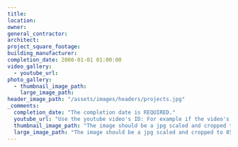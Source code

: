 ```yaml
---
title: 
location: 
owner: 
general_contractor: 
architect: 
project_square_footage: 
building_manufacturer: 
completion_date: 2000-01-01 01:00:00
video_gallery:
  - youtube_url: 
photo_gallery:
  - thumbnail_image_path: 
    large_image_path:
header_image_path: "/assets/images/headers/projects.jpg"
_comments:
  completion_date: "The completion date is REQUIRED."
  youtube_url: "Use the youtube video's ID: For example if the video's URL is https://www.youtube.com/watch?v=p1H0gAVpsD4 the ID is 'p1H0gAVpsD4'."
  thumbnail_image_path: "The image should be a jpg scaled and cropped to 320px wide by 230px tall."
  large_image_path: "The image should be a jpg scaled and cropped to 850px wide by 600px tall."
---
```

